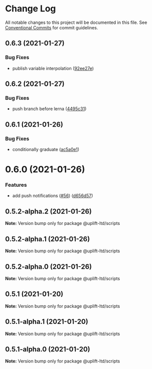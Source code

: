 # Change Log

All notable changes to this project will be documented in this file. See
[Conventional Commits](https://conventionalcommits.org) for commit guidelines.

## 0.6.3 (2021-01-27)

### Bug Fixes

- publish variable interpolation
  ([92ee27e](https://github.com/uplift-ltd/nexus/commit/92ee27e2b1a473d14e95120fd9835f90e2b4b0d0))

## 0.6.2 (2021-01-27)

### Bug Fixes

- push branch before lerna
  ([4495c31](https://github.com/uplift-ltd/nexus/commit/4495c311019edad65242fddfcbec3763a86f528c))

## 0.6.1 (2021-01-26)

### Bug Fixes

- conditionally graduate
  ([ac5a0e1](https://github.com/uplift-ltd/nexus/commit/ac5a0e1fc880399a0b498e7eac042f1572fee991))

# 0.6.0 (2021-01-26)

### Features

- add push notifications ([#56](https://github.com/uplift-ltd/nexus/issues/56))
  ([d656d57](https://github.com/uplift-ltd/nexus/commit/d656d57fa545c77c9c28aab77e57ea43a2bacc60))

## 0.5.2-alpha.2 (2021-01-26)

**Note:** Version bump only for package @uplift-ltd/scripts

## 0.5.2-alpha.1 (2021-01-26)

**Note:** Version bump only for package @uplift-ltd/scripts

## 0.5.2-alpha.0 (2021-01-26)

**Note:** Version bump only for package @uplift-ltd/scripts

## 0.5.1 (2021-01-20)

**Note:** Version bump only for package @uplift-ltd/scripts

## 0.5.1-alpha.1 (2021-01-20)

**Note:** Version bump only for package @uplift-ltd/scripts

## 0.5.1-alpha.0 (2021-01-20)

**Note:** Version bump only for package @uplift-ltd/scripts
